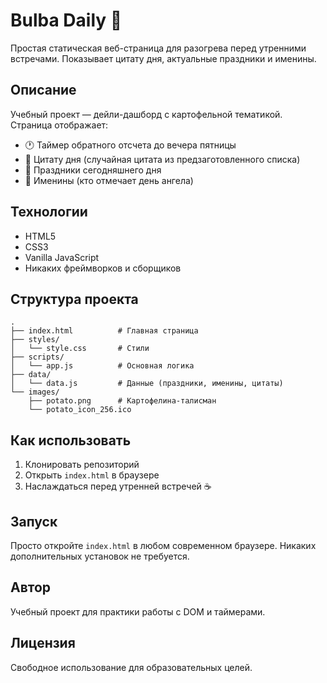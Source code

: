 # Bulba Daily 🥔

Простая статическая веб-страница для разогрева перед утренними встречами. Показывает цитату дня, актуальные праздники и именины.

## Описание

Учебный проект — дейли-дашборд с картофельной тематикой. Страница отображает:
- 🕐 Таймер обратного отсчета до вечера пятницы
- 💬 Цитату дня (случайная цитата из предзаготовленного списка)
- 🎉 Праздники сегодняшнего дня
- 🎂 Именины (кто отмечает день ангела)

## Технологии

- HTML5
- CSS3
- Vanilla JavaScript
- Никаких фреймворков и сборщиков

## Структура проекта
```
.
├── index.html          # Главная страница
├── styles/
│   └── style.css       # Стили
├── scripts/
│   └── app.js          # Основная логика
├── data/
│   └── data.js         # Данные (праздники, именины, цитаты)
└── images/
    ├── potato.png      # Картофелина-талисман
    └── potato_icon_256.ico
```

## Как использовать

1. Клонировать репозиторий
2. Открыть `index.html` в браузере
3. Наслаждаться перед утренней встречей ☕

## Запуск

Просто откройте `index.html` в любом современном браузере. Никаких дополнительных установок не требуется.

## Автор

Учебный проект для практики работы с DOM и таймерами.

## Лицензия

Свободное использование для образовательных целей.